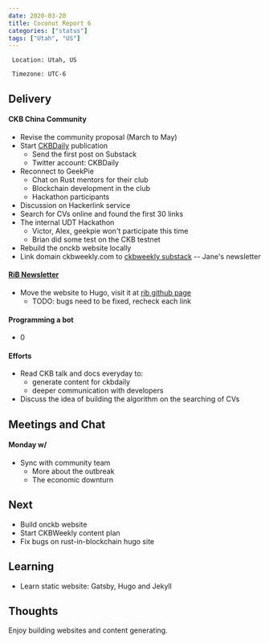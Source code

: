 ```yaml
---
date: 2020-03-20
title: Coconut Report 6
categories: ["status"]
tags: ["Utah", "US"]
---
```



` Location: Utah, US`

` Timezone: UTC-6`


## Delivery

#### CKB China Community

- Revise the community proposal (March to May)
- Start [CKBDaily](https://ckbdaily.com) publication
  - Send the first post on Substack
  - Twitter account: CKBDaily
- Reconnect to GeekPie
  - Chat on Rust mentors for their club
  - Blockchain development in the club
  - Hackathon participants
- Discussion on Hackerlink service
- Search for CVs online and found the first 30 links
- The internal UDT Hackathon
  - Victor, Alex, geekpie won't participate this time
  - Brian did some test on the CKB testnet
- Rebuild the onckb website locally
- Link domain ckbweekly.com to [ckbweekly substack](https://ckbweekly.substack.com/) -- Jane's newsletter


#### [RiB Newsletter][rib-github]

- Move the website to Hugo, visit it at [rib github page](https://rust-in-blockchain.github.io/)
  - TODO: bugs need to be fixed, recheck each link

#### Programming a bot

- 0

#### Efforts

- Read CKB talk and docs everyday to:
  - generate content for ckbdaily
  - deeper communication with developers
- Discuss the idea of building the algorithm on the searching of CVs

## Meetings and Chat

#### Monday w/

- Sync with community team
  - More about the outbreak
  - The economic downturn

## Next

- Build onckb website
- Start CKBWeekly content plan
- Fix bugs on rust-in-blockchain hugo site

## Learning

- Learn static website: Gatsby, Hugo and Jekyll

## Thoughts

Enjoy building websites and content generating.


[ckb-github]: https://github.com/nervosnetwork/ckb
[rib-github]: https://github.com/rust-in-blockchain/Rust-in-Blockchain
[onckb-website]: https://www.onckb.com/
